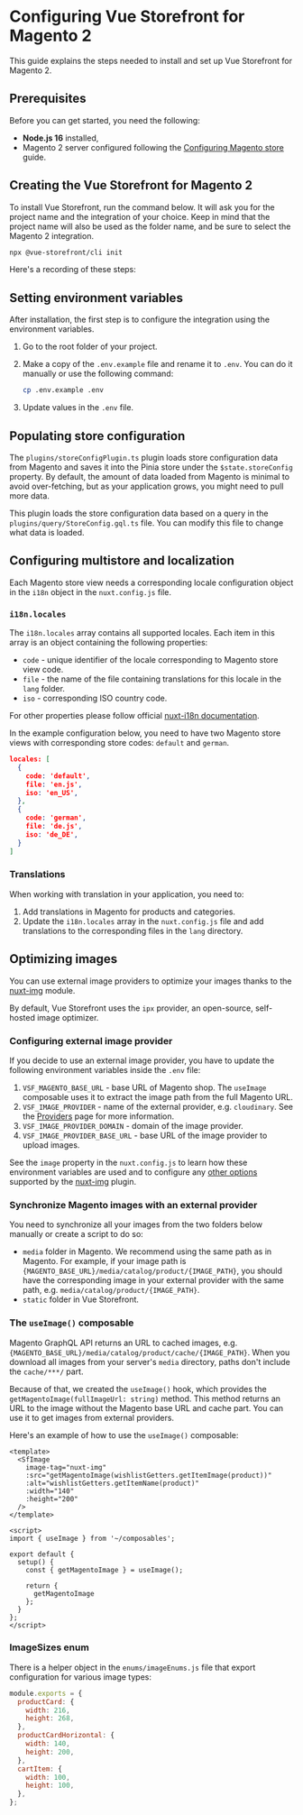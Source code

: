 # Configuring Vue Storefront for Magento 2

This guide explains the steps needed to install and set up Vue Storefront for Magento 2.

## Prerequisites

Before you can get started, you need the following:

- **Node.js 16** installed,
- Magento 2 server configured following the [Configuring Magento store](/getting-started/configure-magento.html) guide.

## Creating the Vue Storefront for Magento 2

To install Vue Storefront, run the command below. It will ask you for the project name and the integration of your choice. Keep in mind that the project name will also be used as the folder name, and be sure to select the Magento 2 integration.

```sh
npx @vue-storefront/cli init
```

Here's a recording of these steps:

<Asciinema id="493286" />

## Setting environment variables

After installation, the first step is to configure the integration using the environment variables.

1. Go to the root folder of your project.
2. Make a copy of the `.env.example` file and rename it to `.env`. You can do it manually or use the following command:

    ```sh
    cp .env.example .env
    ```

3. Update values in the `.env` file.

## Populating store configuration

The `plugins/storeConfigPlugin.ts` plugin loads store configuration data from Magento and saves it into the Pinia store under the `$state.storeConfig` property. By default, the amount of data loaded from Magento is minimal to avoid over-fetching, but as your application grows, you might need to pull more data.

This plugin loads the store configuration data based on a query in the `plugins/query/StoreConfig.gql.ts` file. You can modify this file to change what data is loaded.

## Configuring multistore and localization

Each Magento store view needs a corresponding locale configuration object in the `i18n` object in the `nuxt.config.js` file.

### `i18n.locales`

The `i18n.locales` array contains all supported locales. Each item in this array is an object containing the following properties:

- `code` - unique identifier of the locale corresponding to Magento store view code.
- `file` - the name of the file containing translations for this locale in the `lang` folder.
- `iso` - corresponding ISO country code.

For other properties please follow official [nuxt-i18n documentation](https://i18n.nuxtjs.org/options-reference#locales).

In the example configuration below, you need to have two Magento store views with corresponding store codes: `default` and `german`.

```json
locales: [
  {
    code: 'default',
    file: 'en.js',
    iso: 'en_US',
  },
  {
    code: 'german',
    file: 'de.js',
    iso: 'de_DE',
  }
]
```

### Translations

When working with translation in your application, you need to:

1. Add translations in Magento for products and categories.
2. Update the `i18n.locales` array in the `nuxt.config.js` file and add translations to the corresponding files in the `lang` directory.

## Optimizing images

You can use external image providers to optimize your images thanks to the [nuxt-img](https://image.nuxtjs.org/) module.

By default, Vue Storefront uses the `ipx` provider, an open-source, self-hosted image optimizer.

### Configuring external image provider

If you decide to use an external image provider, you have to update the following environment variables inside the `.env` file:

1. `VSF_MAGENTO_BASE_URL` - base URL of Magento shop. The `useImage` composable uses it to extract the image path from the full Magento URL.
2. `VSF_IMAGE_PROVIDER` - name of the external provider, e.g. `cloudinary`. See the [Providers](https://image.nuxtjs.org/getting-started/providers) page for more information.
3. `VSF_IMAGE_PROVIDER_DOMAIN` - domain of the image provider.
4. `VSF_IMAGE_PROVIDER_BASE_URL` - base URL of the image provider to upload images.

See the `image` property in the `nuxt.config.js` to learn how these environment variables are used and to configure any [other options](https://image.nuxtjs.org/api/options) supported by the [nuxt-img](https://image.nuxtjs.org/) plugin.

### Synchronize Magento images with an external provider

You need to synchronize all your images from the two folders below manually or create a script to do so:

- `media` folder in Magento. We recommend using the same path as in Magento. For example, if your image path is `{MAGENTO_BASE_URL}/media/catalog/product/{IMAGE_PATH}`, you should have the corresponding image in your external provider with the same path, e.g. `media/catalog/product/{IMAGE_PATH}`.
- `static` folder in Vue Storefront.

### The `useImage()` composable

Magento GraphQL API returns an URL to cached images, e.g. `{MAGENTO_BASE_URL}/media/catalog/product/cache/{IMAGE_PATH}`. When you download all images from your server's `media` directory, paths don't include the `cache/***/` part.

Because of that, we created the `useImage()` hook, which provides the `getMagentoImage(fullImageUrl: string)` method. This method returns an URL to the image without the Magento base URL and cache part. You can use it to get images from external providers.

Here's an example of how to use the `useImage()` composable:

```vue
<template>
  <SfImage
    image-tag="nuxt-img"
    :src="getMagentoImage(wishlistGetters.getItemImage(product))"
    :alt="wishlistGetters.getItemName(product)"
    :width="140"
    :height="200"
  />
</template>

<script>
import { useImage } from '~/composables';

export default {
  setup() {
    const { getMagentoImage } = useImage();

    return {
      getMagentoImage
    };
  }
};
</script>
```

### ImageSizes enum

There is a helper object in the `enums/imageEnums.js` file that export configuration for various image types:

```javascript
module.exports = {
  productCard: {
    width: 216,
    height: 268,
  },
  productCardHorizontal: {
    width: 140,
    height: 200,
  },
  cartItem: {
    width: 100,
    height: 100,
  },
};
```
